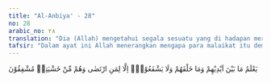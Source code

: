 ```yaml
---
title: "Al-Anbiya' - 28"
no: 28
arabic_no: ٢٨
translation: "Dia (Allah) mengetahui segala sesuatu yang di hadapan mereka (malaikat) dan yang di belakang mereka, dan mereka tidak memberi syafaat melainkan kepada orang yang diridai (Allah), dan mereka selalu berhati-hati karena takut kepada-Nya."
tafsir: "Dalam ayat ini Allah menerangkan mengapa para malaikat itu demikian patuh dan taat kepada-Nya ialah karena para malaikat itu yakin bahwa Allah senantiasa mengetahui apa-apa yang telah ada dan sedang mereka kerjakan, sehingga tidak satu pun yang luput dari pengetahuan dan pengawasan-Nya. Oleh karena itu mereka senantiasa beribadah dan mematuhi segala perintah-Nya.\n\nSelanjutnya, dalam ayat ini Allah menerangkan sifat lainnya dari para malaikat itu ialah mereka tidak akan memberikan syafaat kepada siapa pun, kecuali kepada orang-orang yang diridai Allah. Oleh sebab itu, janganlah seseorang mengharap akan memperoleh syafaat atau pertolongan dari malaikat pada hari akhirat kelak, bila ia tidak memperoleh rida Allah terlebih dahulu.\n\nDi samping itu, para malaikat tersebut senantiasa berhati-hati, disebabkan takut pada murka Allah dan siksa-Nya. Oleh sebab itu, mereka senantiasa menjauhkan diri dari mendurhakai-Nya atau menyalahi perintah dan larangan-Nya."
---
```

يَعْلَمُ مَا بَيْنَ اَيْدِيْهِمْ وَمَا خَلْفَهُمْ وَلَا يَشْفَعُوْنَۙ اِلَّا لِمَنِ ارْتَضٰى وَهُمْ مِّنْ خَشْيَتِهٖ مُشْفِقُوْنَ 